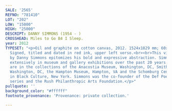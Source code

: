 ```yaml
---
SALE: '2565'
REFNO: "781410"
LOT: "202"
LOW: "15000"
HIGH: "25000"
DESCRIPT: DANNY SIMMONS (1954 - )
CROSSHEAD: Miles to Go B4 I Sleep.
year: 2012
TYPESET: "<p>Oil and graphite on cotton canvas, 2012. 1524x1829 mm; 60x72 inches.
  Signed, titled and dated in red ink, upper left verso.<br><br>This vibrant canvas
  by Danny Simmons epitomizes his bold and expressive abstraction. Simmons has shown
  extensively in museum and gallery exhibitions over the past 20 years. His paintings
  are in the collections of the Anacostia Museum, Washington, DC, Smithsonian Institute,
  Washington, DC, the Hampton Museum, Hampton, VA and the Schomburg Center for Research
  in Black Culture, New York. Simmons was the co-founder of the Def Poetry Jam performance
  series and the Rush Philanthropic Arts Foundation.</p>"
pullquote: ''
background_color: "#ffffff"
footnote_provenance: 'Provenance: private collection.'

---
```

